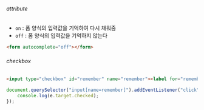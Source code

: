 ###### attribute
- `on` : 폼 양식의 입력값을 기억하여 다시 채워줌
- `off` : 폼 양식의 입력값을 기억하지 않는다 
```html
<form autocomplete="off"></form>
```
  
###### checkbox
```html
<input type="checkbox" id="remember" name="remember"><label for="remember"><span></span>Remember ID</label>
```
```js
document.querySelector("input[name=remember]").addEventListener("click", e => {
	console.log(e.target.checked);
});
```

